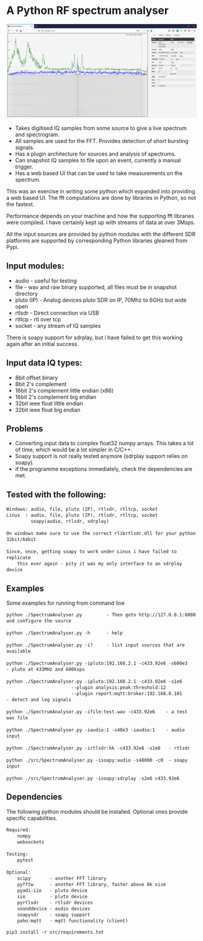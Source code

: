 # A Python RF spectrum analyser 

![Screenshot](screenShot_web.png)

* Takes digitised IQ samples from some source to give a live spectrum and spectrogram.
* All samples are used for the FFT. Provides detection of short bursting signals.
* Has a plugin architecture for sources and analysis of spectrums.
* Can snapshot IQ samples to file upon an event, currently a manual trigger.
* Has a web based UI that can be used to take measurements on the spectrum.

This was an exercise in writing some python which expanded into providing a web based UI. 
The fft computations are done by libraries in Python, so not the fastest.

Performance depends on your machine and how the supporting fft libraries were compiled. 
I have certainly kept up with streams of data at over 3Msps.

All the input sources are provided by python modules with the different SDR platforms are supported by
corresponding Python libraries gleaned from Pypi.

## Input modules:
* audio       - useful for testing
* file        - wav and raw binary supported, all files must be in snapshot directory
* pluto (IP)  - Analog devices pluto SDR on IP, 70Mhz to 6GHz but wide open
* rtlsdr      - Direct connection via USB
* rtltcp      - rtl over tcp
* socket      - any stream of IQ samples

There is soapy support for sdrplay, but i have failed to get this working again after an initial success.

## Input data IQ types:
* 8bit offset binary
* 8bit 2's complement
* 16bit 2's complement little endian (x86)
* 16bit 2's complement big endian
* 32bit ieee float little endian
* 32bit ieee float big endian

## Problems
* Converting input data to complex float32 numpy arrays. This takes a lot of time, which would be a lot 
  simpler in C/C++.
* Soapy support is not really tested anymore (sdrplay support relies on soapy).
* if the programme exceptions immediately, check the dependencies are met.

## Tested with the following:
    Windows: audio, file, pluto (IP), rtlsdr, rtltcp, socket
    Linux  : audio, file, pluto (IP), rtlsdr, rtltcp, socket
             soapy(audio, rtlsdr, sdrplay)
    
    On windows make sure to use the correct rlibrtlsdr.dll for your python 32bit/64bit
    
    Since, once, getting soapy to work under Linux i have failed to replicate 
        this ever again - pity it was my only interface to an sdrplay device
        
## Examples
Some examples for running from command line

    python ./SpectrumAnalyser.py         - Then goto http://127.0.0.1:8080 and configure the source

    python ./SpectrumAnalyser.py -h      - help

    python ./SpectrumAnalyser.py -i?     - list input sources that are available

    python ./SpectrumAnalyser.py -ipluto:192.168.2.1 -c433.92e6 -s600e3   - pluto at 433MHz and 600ksps

    python ./SpectrumAnalyser.py -ipluto:192.168.2.1 -c433.92e6 -s1e6 
                            --plugin analysis:peak:threshold:12 
                            --plugin report:mqtt:broker:192.168.0.101     - detect and log signals

    python ./SpectrumAnalyser.py -ifile:test.wav -c433.92e6    - a test wav file

    python ./SpectrumAnalyser.py -iaudio:1 -s48e3 -iaudio:1    - audio input 

    python ./SpectrumAnalyser.py -irtlsdr:kk -c433.92e6 -s1e6   - rtlsdr

    python ./src/SpectrumAnalyser.py -isoapy:audio -s48000 -c0  - soapy input

    python ./src/SpectrumAnalyser.py -isoapy:sdrplay -s2e6 c433.92e6 


## Dependencies

The following python modules should be installed. Optional ones provide specific capabilities.

    Required:
        numpy
        websockets
        
    Testing:
        pytest
        
    Optional:
        scipy       - another FFT library
        pyfftw      - another FFT library, faster above 8k size
        pyadi-iio   - pluto device
        iio         - pluto device
        pyrtlsdr    - rtlsdr devices
        sounddevice - audio devices
        soapysdr    - soapy support
        paho-mqtt   - mqtt functionality (client)


```
pip3 install -r src/requirements.txt
```
